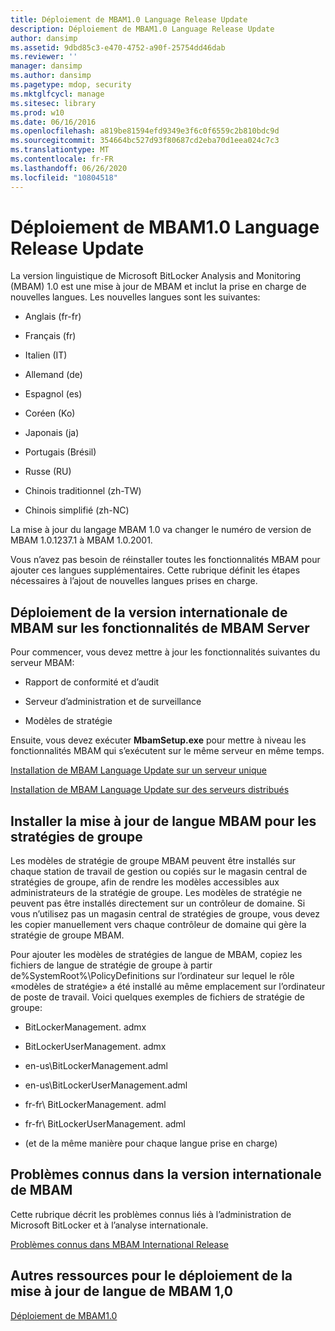 ```yaml
---
title: Déploiement de MBAM1.0 Language Release Update
description: Déploiement de MBAM1.0 Language Release Update
author: dansimp
ms.assetid: 9dbd85c3-e470-4752-a90f-25754dd46dab
ms.reviewer: ''
manager: dansimp
ms.author: dansimp
ms.pagetype: mdop, security
ms.mktglfcycl: manage
ms.sitesec: library
ms.prod: w10
ms.date: 06/16/2016
ms.openlocfilehash: a819be81594efd9349e3f6c0f6559c2b810bdc9d
ms.sourcegitcommit: 354664bc527d93f80687cd2eba70d1eea024c7c3
ms.translationtype: MT
ms.contentlocale: fr-FR
ms.lasthandoff: 06/26/2020
ms.locfileid: "10804518"
---
```

# Déploiement de MBAM1.0 Language Release Update


La version linguistique de Microsoft BitLocker Analysis and Monitoring (MBAM) 1.0 est une mise à jour de MBAM et inclut la prise en charge de nouvelles langues. Les nouvelles langues sont les suivantes:

-   Anglais (fr-fr)

-   Français (fr)

-   Italien (IT)

-   Allemand (de)

-   Espagnol (es)

-   Coréen (Ko)

-   Japonais (ja)

-   Portugais (Brésil)

-   Russe (RU)

-   Chinois traditionnel (zh-TW)

-   Chinois simplifié (zh-NC)

La mise à jour du langage MBAM 1.0 va changer le numéro de version de MBAM 1.0.1237.1 à MBAM 1.0.2001.

Vous n’avez pas besoin de réinstaller toutes les fonctionnalités MBAM pour ajouter ces langues supplémentaires. Cette rubrique définit les étapes nécessaires à l’ajout de nouvelles langues prises en charge.

## Déploiement de la version internationale de MBAM sur les fonctionnalités de MBAM Server


Pour commencer, vous devez mettre à jour les fonctionnalités suivantes du serveur MBAM:

-   Rapport de conformité et d’audit

-   Serveur d’administration et de surveillance

-   Modèles de stratégie

Ensuite, vous devez exécuter **MbamSetup.exe** pour mettre à niveau les fonctionnalités MBAM qui s’exécutent sur le même serveur en même temps.

[Installation de MBAM Language Update sur un serveur unique](how-to-install-the-mbam-language-update-on-a-single-server-mbam-1.md)

[Installation de MBAM Language Update sur des serveurs distribués](how-to-install-the-mbam-language-update-on-distributed-servers-mbam-1.md)

## Installer la mise à jour de langue MBAM pour les stratégies de groupe


Les modèles de stratégie de groupe MBAM peuvent être installés sur chaque station de travail de gestion ou copiés sur le magasin central de stratégies de groupe, afin de rendre les modèles accessibles aux administrateurs de la stratégie de groupe. Les modèles de stratégie ne peuvent pas être installés directement sur un contrôleur de domaine. Si vous n’utilisez pas un magasin central de stratégies de groupe, vous devez les copier manuellement vers chaque contrôleur de domaine qui gère la stratégie de groupe MBAM.

Pour ajouter les modèles de stratégies de langue de MBAM, copiez les fichiers de langue de stratégie de groupe à partir de%SystemRoot%\\PolicyDefinitions sur l’ordinateur sur lequel le rôle «modèles de stratégie» a été installé au même emplacement sur l’ordinateur de poste de travail. Voici quelques exemples de fichiers de stratégie de groupe:

-   BitLockerManagement. admx

-   BitLockerUserManagement. admx

-   en-us\\BitLockerManagement.adml

-   en-us\\BitLockerUserManagement.adml

-   fr-fr\\ BitLockerManagement. adml

-   fr-fr\\ BitLockerUserManagement. adml

-   (et de la même manière pour chaque langue prise en charge)

## Problèmes connus dans la version internationale de MBAM


Cette rubrique décrit les problèmes connus liés à l’administration de Microsoft BitLocker et à l’analyse internationale.

[Problèmes connus dans MBAM International Release](known-issues-in-the-mbam-international-release-mbam-1.md)

## Autres ressources pour le déploiement de la mise à jour de langue de MBAM 1,0


[Déploiement de MBAM1.0](deploying-mbam-10.md)

 

 





